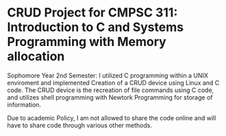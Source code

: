 # CRUD Project for CMPSC 311: Introduction to C and Systems Programming with Memory allocation
Sophomore Year 2nd Semester: I utilized C programming within a UNIX enviroment and implemented Creation of a CRUD device using Linux and C code. The CRUD device is the recreation of file commands using C code, and utilizes shell programming with Newtork Programming for storage of information.

Due to academic Policy, I am not allowed to share the code online and will have to share code through various other methods.
